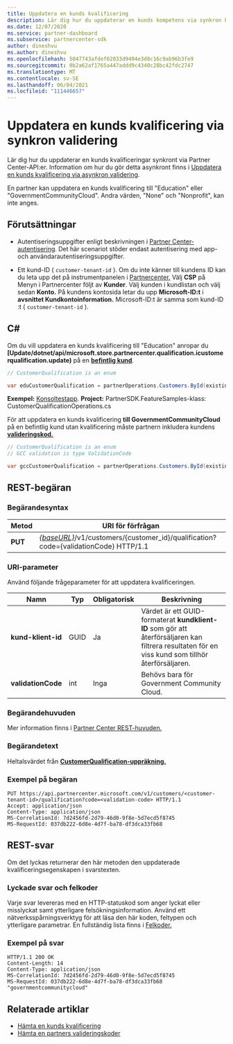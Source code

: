 ```yaml
---
title: Uppdatera en kunds kvalificering
description: Lär dig hur du uppdaterar en kunds kompetens via synkron kontroll eller kontroll, inklusive adressen som är associerad med profilen.
ms.date: 12/07/2020
ms.service: partner-dashboard
ms.subservice: partnercenter-sdk
author: dineshvu
ms.author: dineshvu
ms.openlocfilehash: 5047743afdef02033d9494e3d8c16c9ab96b3fe9
ms.sourcegitcommit: 0b2a62af1765a447addd9c4340c28bc42fdc2747
ms.translationtype: MT
ms.contentlocale: sv-SE
ms.lasthandoff: 06/04/2021
ms.locfileid: "111446657"
---
```

# <a name="update-a-customers-qualification-via-synchronous-validation"></a>Uppdatera en kunds kvalificering via synkron validering

Lär dig hur du uppdaterar en kunds kvalificeringar synkront via Partner Center-API:er. Information om hur du gör detta asynkront finns i [Uppdatera en kunds kvalificering via asynkron validering](update-customer-qualification-asynchronous.md).

En partner kan uppdatera en kunds kvalificering till "Education" eller "GovernmentCommunityCloud". Andra värden, "None" och "Nonprofit", kan inte anges.

## <a name="prerequisites"></a>Förutsättningar

- Autentiseringsuppgifter enligt beskrivningen i [Partner Center-autentisering](partner-center-authentication.md). Det här scenariot stöder endast autentisering med app- och användarautentiseringsuppgifter.

- Ett kund-ID ( `customer-tenant-id` ). Om du inte känner till kundens ID kan du leta upp det på instrumentpanelen i [Partnercenter.](https://partner.microsoft.com/dashboard) Välj **CSP** på Menyn i Partnercenter följt av **Kunder**. Välj kunden i kundlistan och välj sedan **Konto.** På kundens kontosida letar du upp **Microsoft-ID:t** i **avsnittet Kundkontoinformation.** Microsoft-ID:t är samma som kund-ID :t ( `customer-tenant-id` ).

## <a name="c"></a>C\#

Om du vill uppdatera en kunds kvalificering till "Education" anropar du **[Update/dotnet/api/microsoft.store.partnercenter.qualification.icustomerqualification.update)** på en  [**befintlig kund**](/dotnet/api/microsoft.store.partnercenter.models.customers.customer).

``` csharp
// CustomerQualification is an enum

var eduCustomerQualification = partnerOperations.Customers.ById(existingCustomer.Id).Qualification.Update(CustomerQualification.Education);
```

**Exempel:** [Konsoltestapp](console-test-app.md). **Project:** PartnerSDK.FeatureSamples-klass: CustomerQualificationOperations.cs 

För att uppdatera en kunds kvalificering **till GovernmentCommunityCloud** på en befintlig kund utan kvalificering måste partnern inkludera kundens [**valideringskod.**](utility-resources.md#validationcode)

``` csharp
// CustomerQualification is an enum
// GCC validation is type ValidationCode

var gccCustomerQualification = partnerOperations.Customers.ById(existingCustomer.Id).Qualification.Update(CustomerQualification.GovernmentCommunityCloud, gccValidation);
```

## <a name="rest-request"></a>REST-begäran

### <a name="request-syntax"></a>Begärandesyntax

| Metod  | URI för förfrågan                                                                                             |
|---------|---------------------------------------------------------------------------------------------------------|
| **PUT** | [*{baseURL}*](partner-center-rest-urls.md)/v1/customers/{customer_id}/qualification?code={validationCode} HTTP/1.1 |

### <a name="uri-parameter"></a>URI-parameter

Använd följande frågeparameter för att uppdatera kvalificeringen.

| Namn                   | Typ | Obligatorisk | Beskrivning                                                                                                                                            |
|------------------------|------|----------|--------------------------------------------------------------------------------------------------------------------------------------------------------|
| **kund-klient-id** | GUID | Ja      | Värdet är ett GUID-formaterat **kundklient-ID** som gör att återförsäljaren kan filtrera resultaten för en viss kund som tillhör återförsäljaren. |
| **validationCode**     | int  | Inga       | Behövs bara för Government Community Cloud.                                                                                                            |

### <a name="request-headers"></a>Begärandehuvuden

Mer information finns i [Partner Center REST-huvuden.](headers.md)

### <a name="request-body"></a>Begärandetext

Heltalsvärdet från [**CustomerQualification-uppräkning.**](/dotnet/api/microsoft.store.partnercenter.models.customers.customerqualification)

### <a name="request-example"></a>Exempel på begäran

```http
PUT https://api.partnercenter.microsoft.com/v1/customers/<customer-tenant-id>/qualification?code=<validation-code> HTTP/1.1
Accept: application/json
Content-Type: application/json
MS-CorrelationId: 7d2456fd-2d79-46d0-9f8e-5d7ecd5f8745
MS-RequestId: 037db222-6d8e-4d7f-ba78-df3dca33fb68

```

## <a name="rest-response"></a>REST-svar

Om det lyckas returnerar den här metoden den uppdaterade kvalificeringsegenskapen i svarstexten. [](/dotnet/api/microsoft.store.partnercenter.customers.icustomer.qualification)

### <a name="response-success-and-error-codes"></a>Lyckade svar och felkoder

Varje svar levereras med en HTTP-statuskod som anger lyckat eller misslyckat samt ytterligare felsökningsinformation. Använd ett nätverksspårningsverktyg för att läsa den här koden, feltypen och ytterligare parametrar. En fullständig lista finns i [Felkoder.](error-codes.md)

### <a name="response-example"></a>Exempel på svar

```http
HTTP/1.1 200 OK
Content-Length: 14
Content-Type: application/json
MS-CorrelationId: 7d2456fd-2d79-46d0-9f8e-5d7ecd5f8745
MS-RequestId: 037db222-6d8e-4d7f-ba78-df3dca33fb68
"governmentcommunitycloud"
```

## <a name="related-articles"></a>Relaterade artiklar

- [Hämta en kunds kvalificering](./get-customer-qualification-synchronous.md)
- [Hämta en partners valideringskoder](get-a-partner-s-validation-codes.md)

